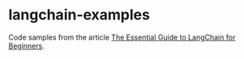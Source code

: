 # langchain-examples
Code samples from the article [The Essential Guide to LangChain for Beginners](https://asankhaya.medium.com/the-essential-guide-to-langchain-for-beginners-b80b7cc2ef95).
